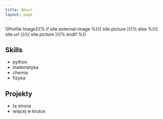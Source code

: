 ```yaml
---
title: About
layout: page
---
```

![Profile Image]({% if site.external-image %}{{ site.picture }}{% else %}{{ site.url }}/{{ site.picture }}{% endif %})

<h2>Skills</h2>

<ul class="umiejetności">
	<li>python</li>
	<li>matematyka</li>
	<li>chemia</li>
	<li>fizyka</li>
</ul>

<h2>Projekty</h2>

<ul>
	<li>ta strona</a></li>
	<li>więcej w krutce</a></li>
</ul>
